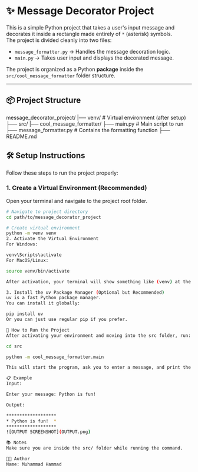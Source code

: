 # ✨ Message Decorator Project

This is a simple Python project that takes a user's input message and decorates it inside a rectangle made entirely of `*` (asterisk) symbols.  
The project is divided cleanly into two files:

- `message_formatter.py` → Handles the message decoration logic.
- `main.py` → Takes user input and displays the decorated message.

The project is organized as a Python **package** inside the `src/cool_message_formatter` folder structure.

---

## 📦 Project Structure

message_decorator_project/
 |── venv/ # Virtual environment (after setup)
 ├── src/ 
  |── cool_message_formatter/
   ├── main.py # Main script to run 
   ├── message_formatter.py # Contains the formatting function 
   ├── README.md 
  
## 🛠️ Setup Instructions

Follow these steps to run the project properly:

### 1. Create a Virtual Environment (Recommended)

Open your terminal and navigate to the project root folder.

```bash
# Navigate to project directory
cd path/to/message_decorator_project

# Create virtual environment
python -m venv venv
2. Activate the Virtual Environment
For Windows:

venv\Scripts\activate
For MacOS/Linux:

source venv/bin/activate

After activation, your terminal will show something like (venv) at the beginning.

3. Install the uv Package Manager (Optional but Recommended)
uv is a fast Python package manager.
You can install it globally:

pip install uv
Or you can just use regular pip if you prefer.

🚀 How to Run the Project
After activating your environment and moving into the src folder, run:

cd src

python -m cool_message_formatter.main

This will start the program, ask you to enter a message, and print the decorated message inside a rectangle.

📋 Example
Input:

Enter your message: Python is fun!

Output:

*******************
* Python is fun!  *
*******************
![OUTPUT SCREENSHOT](OUTPUT.png)

📚 Notes
Make sure you are inside the src/ folder while running the command.

👨‍💻 Author
Name: Muhammad Hammad